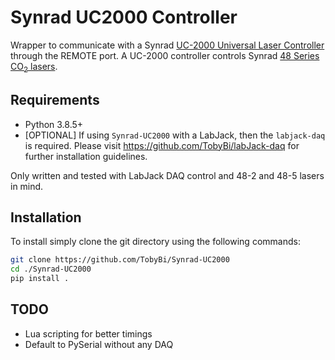 # Synrad UC2000 Controller

Wrapper to communicate with a Synrad [UC-2000 Universal Laser Controller](https://synrad.com/en/products/accessories/uc-2000) through the REMOTE port. A UC-2000 controller controls Synrad [48 Series CO<sub>2</sub> lasers](https://synrad.com/en/products/lasers/48-series).



## Requirements

- Python 3.8.5+
- [OPTIONAL] If using `Synrad-UC2000` with a LabJack, then the `labjack-daq` is required. Please visit https://github.com/TobyBi/labJack-daq for further installation guidelines.

Only written and tested with LabJack DAQ control and 48-2 and 48-5 lasers in mind.



## Installation

To install simply clone the git directory using the following commands:

```bash
git clone https://github.com/TobyBi/Synrad-UC2000
cd ./Synrad-UC2000
pip install .
```



## TODO

- Lua scripting for better timings
- Default to PySerial without any DAQ